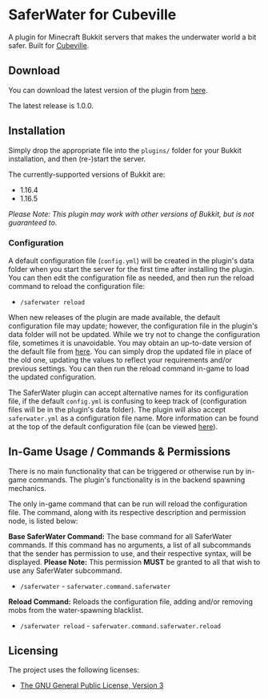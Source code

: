 # SaferWater for Cubeville

A plugin for Minecraft Bukkit servers that makes the underwater world a bit safer. Built for [Cubeville](https://www.cubeville.org/).

## Download

You can download the latest version of the plugin from [here](https://github.com/bspfsystems/SaferWater/releases/latest/).

The latest release is 1.0.0.

## Installation

Simply drop the appropriate file into the `plugins/` folder for your Bukkit installation, and then (re-)start the server.

The currently-supported versions of Bukkit are:
- 1.16.4
- 1.16.5

_Please Note: This plugin may work with other versions of Bukkit, but is not guaranteed to._

### Configuration

A default configuration file (`config.yml`) will be created in the plugin's data folder when you start the server for the first time after installing the plugin. You can then edit the configuration file as needed, and then run the reload command to reload the configuration file:
- `/saferwater reload`

When new releases of the plugin are made available, the default configuration file may update; however, the configuration file in the plugin's data folder will not be updated. While we try not to change the configuration file, sometimes it is unavoidable. You may obtain an up-to-date version of the default file from [here](https://github.com/unixminecraft/SaferWater/blob/main/src/main/resources/config.yml). You can simply drop the updated file in place of the old one, updating the values to reflect your requirements and/or previous settings. You can then run the reload command in-game to load the updated configuration.

The SaferWater plugin can accept alternative names for its configuration file, if the default `config.yml` is confusing to keep track of (configuration files will be in the plugin's data folder). The plugin will also accept `saferwater.yml` as a configuration file name. More information can be found at the top of the default configuration file (can be viewed [here](https://github.com/unixminecraft/SaferWater/blob/main/src/main/resources/config.yml)).

## In-Game Usage / Commands & Permissions

There is no main functionality that can be triggered or otherwise run by in-game commands. The plugin's functionality is in the backend spawning mechanics.

The only in-game command that can be run will reload the configuration file. The command, along with its respective description and permission node, is listed below:

**Base SaferWater Command:** The base command for all SaferWater commands. If this command has no arguments, a list of all subcommands that the sender has permission to use, and their respective syntax, will be displayed. **Please Note:** This permission **MUST** be granted to all that wish to use any SaferWater subcommand.
- `/saferwater` - `saferwater.command.saferwater`

**Reload Command:** Reloads the configuration file, adding and/or removing mobs from the water-spawning blacklist.
- `/saferwater reload` - `saferwater.command.saferwater.reload`

## Licensing

The project uses the following licenses:
- [The GNU General Public License, Version 3](https://www.gnu.org/licenses/gpl-3.0.en.html)
